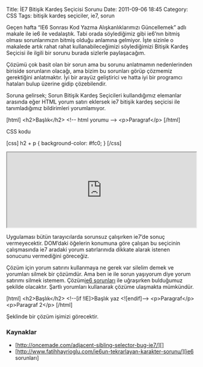 Title: İE7 Bitişik Kardeş Seçicisi Sorunu
Date: 2011-09-06 18:45
Category: CSS
Tags: bitişik kardeş seçiciler, ie7, sorun

Geçen hafta “IE6 Sonrası Kod Yazma Alışkanlıklarımızı Güncellemek” adlı
makale ile ie6 ile vedalaştık. Tabi orada söylediğimiz gibi ie6’nın
bitmiş olması sorunlarımızın bitmiş olduğu anlamına gelmiyor. İşte
sizinle o makalede artık rahat rahat kullanabileceğimizi söylediğimizi
Bitişik Kardeş Seçicisi ile ilgili bir sorunu burada sizlerle
paylaşacağım.

Çözümü çok basit olan bir sorun ama bu sorunu anlatmamın nedenlerinden
biriside sorunların olacağı, ama bizim bu sorunları görüp çözmemiz
gerektiğini anlatmaktır. İyi bir arayüz geliştirici ve hatta iyi bir
programcı hataları bulup üzerine gidip çözebilendir.

Soruna gelirsek; Sorun Bitişik Kardeş Seçicileri kullandığımız elemanlar
arasında eğer HTML yorum satırı eklersek ie7 bitişik kardeş seçicisi ile
tanımladığımız bildirimleri yorumlamıyor.

[html] \<h2\>Başlık\</h2\> \<!-- html yorumu --\> \<p\>Paragraf\</p\>
[/html]

CSS kodu

[css] h2 + p { background-color: \#fc0; } [/css]
<iframe style="width: 100%; height: 200px" src="http://jsfiddle.net/fatihhayri/Ubk9Q/embedded/result,html,css"></iframe>

Uygulaması bütün tarayıcılarda sorunsuz çalışırken ie7’de sonuç
vermeyecektir. DOM’daki öğelerin konumuna göre çalışan bu seçicinin
çalışmasında ie7 aradaki yorum satırlarınıda dikkate alarak istenen
sonucunu vermediğini göreceğiz.

Çözüm için yorum satırını kullanmaya ne gerek var silelim demek ve
yorumları silmek bir çözümdür. Ama ben ie ile sorun yaşıyorum diye yorum
satırımı silmek istemem. Çözüm[ie6 sorunları][] ile uğraşırken
bulduğumuz şekilde olacaktır. Şartlı yorumları kullanarak çözüme
ulaşmakta mümkündür.

[html] \<h2\>Başlık\</h2\> \<!--[if !IE]\>Başlık yaz \<![endif]--\>
\<p\>Paragraf\</p\> \<p\>Paragraf 2\</p\> [/html]

Şeklinde bir çözüm işimizi görecektir.

### Kaynaklar

-   [http://oncemade.com/adjacent-sibling-selector-bug-ie7/][]
-   [http://www.fatihhayrioglu.com/ie6un-tekrarlayan-karakter-sorunu/][ie6
    sorunları]

</p>

  [ie6 sorunları]: http://www.fatihhayrioglu.com/ie6un-tekrarlayan-karakter-sorunu/
  [http://oncemade.com/adjacent-sibling-selector-bug-ie7/]: http://oncemade.com/adjacent-sibling-selector-bug-ie7/
